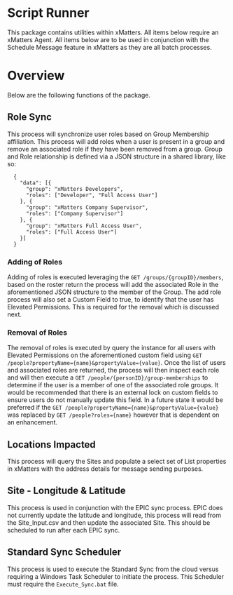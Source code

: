 # Script Runner
This package contains utilities within xMatters. All items below require an xMatters Agent. All items below are to be used in conjunction with the Schedule Message feature in xMatters as they are all batch processes.

# Overview
Below are the following functions of the package.

## Role Sync
This process will synchronize user roles based on Group Membership affiliation. This process will add roles when a user is present in a group and remove an associated role if they have been removed from a group. Group and Role relationship is defined via a JSON structure in a shared library, like so:
```
  {
    "data": [{
      "group": "xMatters Developers",
      "roles": ["Developer", "Full Access User"]
    }, {
      "group": "xMatters Company Supervisor",
      "roles": ["Company Supervisor"]
    }, {
      "group": "xMatters Full Access User",
      "roles": ["Full Access User"]
    }]
  }
```
### Adding of Roles
Adding of roles is executed leveraging the `GET /groups/{groupID}/members`, based on the roster return the process will add the associated Role in the aforementioned JSON structure to the member of the Group. The add role process will also set a Custom Field to true, to identify that the user has Elevated Permissions. This is required for the removal which is discussed next.

### Removal of Roles
The removal of roles is executed by query the instance for all users with Elevated Permissions on the aforementioned custom field using `GET /people?propertyName={name}&propertyValue={value}`. Once the list of users and associated roles are returned, the process will then inspect each role and will then execute a `GET /people/{personID}/group-memberships` to determine if the user is a member of one of the associated role groups. It would be recommended that there is an external lock on custom fields to ensure users do not manually update this field. In a future state it would be preferred if the `GET /people?propertyName={name}&propertyValue={value}` was replaced by `GET /people?roles={name}` however that is dependent on an enhancement.

## Locations Impacted
This process will query the Sites and populate a select set of List properties in xMatters with the address details for message sending purposes.

## Site - Longitude & Latitude
This process is used in conjunction with the EPIC sync process. EPIC does not currently update the latitude and longitude, this process will read from the Site_Input.csv and then update the associated Site. This should be scheduled to run after each EPIC sync.

## Standard Sync Scheduler
This process is used to execute the Standard Sync from the cloud versus requiring a Windows Task Scheduler to initiate the process. This Scheduler must require the `Execute_Sync.bat` file.
